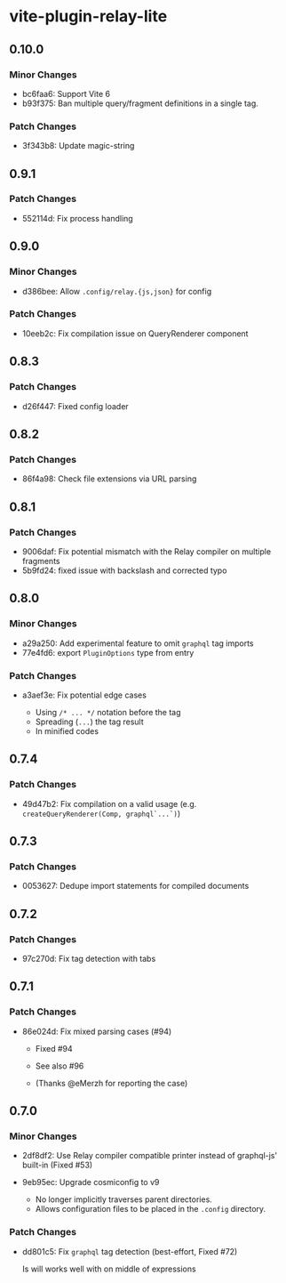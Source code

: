 # vite-plugin-relay-lite

## 0.10.0

### Minor Changes

- bc6faa6: Support Vite 6
- b93f375: Ban multiple query/fragment definitions in a single tag.

### Patch Changes

- 3f343b8: Update magic-string

## 0.9.1

### Patch Changes

- 552114d: Fix process handling

## 0.9.0

### Minor Changes

- d386bee: Allow `.config/relay.{js,json}` for config

### Patch Changes

- 10eeb2c: Fix compilation issue on QueryRenderer component

## 0.8.3

### Patch Changes

- d26f447: Fixed config loader

## 0.8.2

### Patch Changes

- 86f4a98: Check file extensions via URL parsing

## 0.8.1

### Patch Changes

- 9006daf: Fix potential mismatch with the Relay compiler on multiple fragments
- 5b9fd24: fixed issue with backslash and corrected typo

## 0.8.0

### Minor Changes

- a29a250: Add experimental feature to omit `graphql` tag imports
- 77e4fd6: export `PluginOptions` type from entry

### Patch Changes

- a3aef3e: Fix potential edge cases

  - Using `/* ... */` notation before the tag
  - Spreading (`...`) the tag result
  - In minified codes

## 0.7.4

### Patch Changes

- 49d47b2: Fix compilation on a valid usage (e.g. <code>createQueryRenderer(Comp, graphql\`...\`)</code>)

## 0.7.3

### Patch Changes

- 0053627: Dedupe import statements for compiled documents

## 0.7.2

### Patch Changes

- 97c270d: Fix tag detection with tabs

## 0.7.1

### Patch Changes

- 86e024d: Fix mixed parsing cases (#94)

  - Fixed #94
  - See also #96

  - (Thanks @eMerzh for reporting the case)

## 0.7.0

### Minor Changes

- 2df8df2: Use Relay compiler compatible printer instead of graphql-js' built-in (Fixed #53)
- 9eb95ec: Upgrade cosmiconfig to v9

  - No longer implicitly traverses parent directories.
  - Allows configuration files to be placed in the `.config` directory.

### Patch Changes

- dd801c5: Fix `graphql` tag detection (best-effort, Fixed #72)

  Is will works well with on middle of expressions

